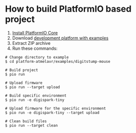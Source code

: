 How to build PlatformIO based project
=====================================

1. [Install PlatformIO Core](https://docs.platformio.org/page/core.html)
2. Download [development platform with examples](https://github.com/platformio/platform-atmelavr/archive/develop.zip)
3. Extract ZIP archive
4. Run these commands:

```shell
# Change directory to example
$ cd platform-atmelavr/examples/digitstump-mouse

# Build project
$ pio run

# Upload firmware
$ pio run --target upload

# Build specific environment
$ pio run -e digispark-tiny

# Upload firmware for the specific environment
$ pio run -e digispark-tiny --target upload

# Clean build files
$ pio run --target clean
```
